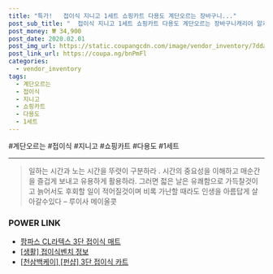 ```yaml
--- 
title: "특가!   접이식 지니고 1세트 쇼핑카트 다용도 계단오르는 장바구니..." 
post_sub_title: "  접이식 지니고 1세트 쇼핑카트 다용도 계단오르는 장바구니캐리어 알카트" 
post_money: ₩ 34,900 
post_date: 2020.02.01 
post_img_url: https://static.coupangcdn.com/image/vendor_inventory/7dda/0f78720e69e9c0504d380c5586b1e57e5b4b8660e45d228799504eb924e4.jpg 
post_link_url: https://coupa.ng/bnPmFl 
categories: 
  - vendor_inventory 
tags: 
  - 계단오르는 
  - 접이식 
  - 지니고 
  - 쇼핑카트 
  - 다용도 
  - 1세트 
--- 
```

  #계단오르는 #접이식 #지니고 #쇼핑카트 #다용도 #1세트 
<hr> 

> 일하는 시간과 노는 시간을 뚜렷이 구분하라 . 시간의 중요성을 이해하고 매순간을 즐겁게 보내고 유용하게 활용하라. 그러면 젋은 날은 유쾌함으로 가득찰것이고 늙어서도 후회할 일이 적어질것이며 비록 가난할 때라도 인생을 아름답게 살아갈수있다  – 루이사 메이올콧 


### POWER LINK

* <a href="https://blog.naver.com/santokki14/221784481854" target="_blank">팜파스 CL라텍스 3단 접이식 매트</a>
* <a href="https://blog.naver.com/fasyy4321/221764580851" target="_blank"> [생활] 접이식벤치 정보 </a>
* <a href="https://blog.naver.com/fasyy4321/221792074023" target="_blank">[천삼백케이] [펀샵] 3단 접이식 카트</a>
